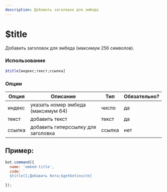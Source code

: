 ```yaml
---
description: Добавить заголовок для эмбеда
---
```


# $title

Добавить заголовок для эмбеда (максимум 256 символов).

### Использование
 
```php
$title[индекс;текст;ссылка]
```

### Опции


| Опция | Описание | Тип | Обязательно? |
|--------|-------------|------|----------|
| индекс | указать номер эмбеда (максимум 64) | число | да |
| текст | добавить текст | текст | да |
| ссылка | добавить гиперссылку для заголовка | ссылка | нет |


## Пример:

```javascript
bot.command({
  name: 'embed-title',
  code: `
  $title[1;Добавить бота;$getbotinvite]
  `
});
```
